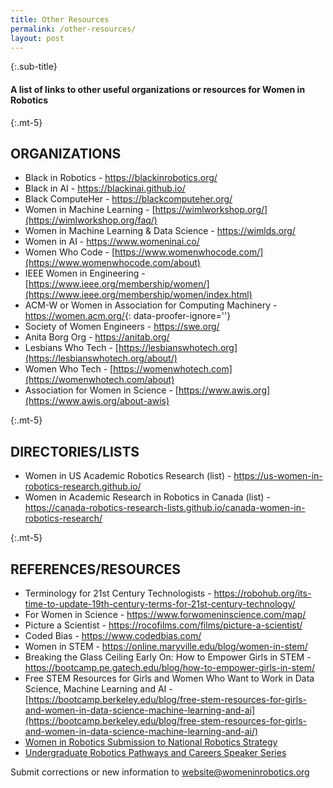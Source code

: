 ```yaml
---
title: Other Resources
permalink: /other-resources/
layout: post
---
```

<!-- markdownlint-disable blanks-around-headings -->

{:.sub-title}

#### A list of links to other useful organizations or resources for Women in Robotics

{:.mt-5}

## ORGANIZATIONS

* Black in Robotics - ​​<https://blackinrobotics.org/>
* Black in AI - <https://blackinai.github.io/>
* Black ComputeHer - <https://blackcomputeher.org/>
* Women in Machine Learning - [https://wimlworkshop.org/](https://wimlworkshop.org/faq/)
* Women in Machine Learning & Data Science - <https://wimlds.org/>
* Women in AI - <https://www.womeninai.co/>
* Women Who Code - [https://www.womenwhocode.com/](https://www.womenwhocode.com/about)
* IEEE Women in Engineering - [https://www.ieee.org/membership/women/](https://www.ieee.org/membership/women/index.html)
* ACM-W or Women in Association for Computing Machinery - <https://women.acm.org/>{: data-proofer-ignore=''}
* Society of Women Engineers - <https://swe.org/>
* Anita Borg Org - <https://anitab.org/>
* Lesbians Who Tech - [https://lesbianswhotech.org](https://lesbianswhotech.org/about/)
* Women Who Tech - [https://womenwhotech.com](https://womenwhotech.com/about)
* Association for Women in Science - [https://www.awis.org](https://www.awis.org/about-awis)

{:.mt-5}

## DIRECTORIES/LISTS

* Women in US Academic Robotics Research (list) - <https://us-women-in-robotics-research.github.io/>
* Women in Academic Research in Robotics in Canada (list) - <https://canada-robotics-research-lists.github.io/canada-women-in-robotics-research/>

{:.mt-5}

## REFERENCES/RESOURCES

* Terminology for 21st Century Technologists - <https://robohub.org/its-time-to-update-19th-century-terms-for-21st-century-technology/>
* For Women in Science - <https://www.forwomeninscience.com/map/>
* Picture a Scientist - <https://rocofilms.com/films/picture-a-scientist/>
* Coded Bias - <https://www.codedbias.com/>
* Women in STEM - <https://online.maryville.edu/blog/women-in-stem/>
* Breaking the Glass Ceiling Early On: How to Empower Girls in STEM - <https://bootcamp.pe.gatech.edu/blog/how-to-empower-girls-in-stem/>
* Free STEM Resources for Girls and Women Who Want to Work in Data Science, Machine Learning and AI - [https://bootcamp.berkeley.edu/blog/free-stem-resources-for-girls-and-women-in-data-science-machine-learning-and-ai](https://bootcamp.berkeley.edu/blog/free-stem-resources-for-girls-and-women-in-data-science-machine-learning-and-ai/)
* [Women in Robotics Submission to National Robotics Strategy](/assets/WiR%20submission%20to%20Australia%20National%20Robotics%20Strategy.pdf)
* [Undergraduate Robotics Pathways and Careers Speaker Series](https://robotics.umich.edu/academics/undergraduate/robotics-pathways-speaker-series/)

Submit corrections or new information to [website@womeninrobotics.org](mailto:website@womeninrobotics.org)
